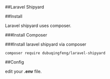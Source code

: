 ##Laravel Shipyard

##Install

Laravel shipyard uses composer.

###Install Composer

###Install laravel shipyard via composer

```
composer require dubuqingfeng/laravel-shipyard
```

##Config

edit your **.env** file.
